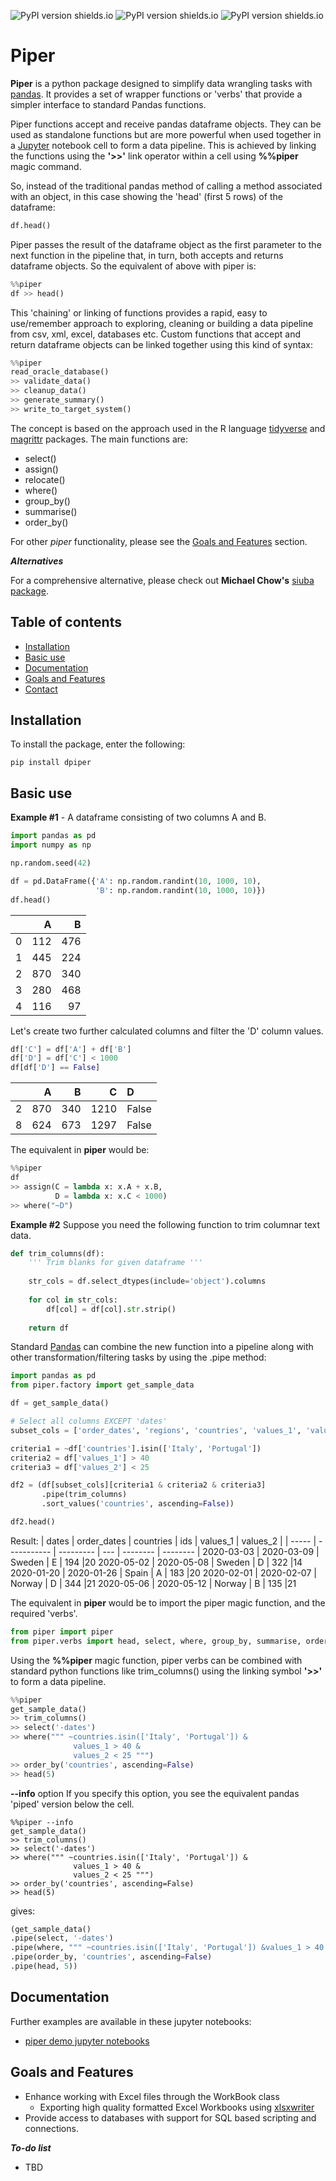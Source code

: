 ![PyPI version shields.io](https://img.shields.io/pypi/v/dpiper)
![PyPI version shields.io](https://img.shields.io/pypi/pyversions/dpiper)
![PyPI version shields.io](https://img.shields.io/pypi/l/dpiper)

# Piper
__Piper__ is a python package designed to simplify data wrangling tasks with [pandas](https://pandas.pydata.org/). It provides a set of wrapper functions or 'verbs' that provide a simpler interface to standard Pandas functions.

Piper functions accept and receive pandas dataframe objects. They can be used as standalone functions but are more powerful when used together in a [Jupyter](https://jupyter.org/) notebook cell to form a data pipeline. This is achieved by linking the functions using the __'>>'__ link operator within a cell using __%%piper__ magic command.

So, instead of the traditional pandas method of calling a method associated with an object, in this case showing the 'head' (first 5 rows) of the dataframe:
```python
df.head() 
```

Piper passes the result of the dataframe object as the first parameter to the next function in the pipeline that, in turn, both accepts and returns dataframe objects. So the equivalent of above with piper is:
```python
%%piper
df >> head() 
```

This 'chaining' or linking of functions provides a rapid, easy to use/remember approach to exploring, cleaning or building a data pipeline from csv, xml, excel, databases etc. Custom functions that accept and return dataframe objects can be linked together using this kind of syntax:
```python
%%piper
read_oracle_database() 
>> validate_data()
>> cleanup_data()
>> generate_summary()
>> write_to_target_system()
```


The concept is based on the approach used in the R language [tidyverse](https://www.tidyverse.org/) and 
[magrittr](https://magrittr.tidyverse.org/) packages. The main functions are:
- select()
- assign()
- relocate()
- where()
- group_by()
- summarise()
- order_by()

For other _piper_ functionality, please see the [Goals and Features](#Goals-and-Features) section.

___Alternatives___ 

For a comprehensive alternative, please check out __Michael Chow's__ [siuba package](https://github.com/machow/siuba). 

<p>

## Table of contents
* [Installation](#Installation)
* [Basic use](#Basic-use)
* [Documentation](#Documentation)
* [Goals and Features](#Goals-and-Features)
* [Contact](#Contact)


## Installation 
To install the package, enter the following:

```unix
pip install dpiper
```
<p>

## Basic use
__Example #1__ - A dataframe consisting of two columns A and B.

```python
import pandas as pd
import numpy as np

np.random.seed(42)

df = pd.DataFrame({'A': np.random.randint(10, 1000, 10),
                   'B': np.random.randint(10, 1000, 10)})
df.head()
```

|    |   A |   B |
|---:|----:|----:|
|  0 | 112 | 476 |
|  1 | 445 | 224 |
|  2 | 870 | 340 |
|  3 | 280 | 468 |
|  4 | 116 |  97 |

<p>

Let's create two further calculated columns and filter the 'D' column values.

```python
df['C'] = df['A'] + df['B']
df['D'] = df['C'] < 1000
df[df['D'] == False]
```
|    |   A |   B |    C | D     |
|---:|----:|----:|-----:|:------|
|  2 | 870 | 340 | 1210 | False |
|  8 | 624 | 673 | 1297 | False |

<p>

The equivalent in __piper__ would be:

```python
%%piper
df 
>> assign(C = lambda x: x.A + x.B,
          D = lambda x: x.C < 1000)
>> where("~D")
```

<p>

__Example #2__ Suppose you need the following function to trim columnar text data.

```python
def trim_columns(df):
    ''' Trim blanks for given dataframe '''
    
    str_cols = df.select_dtypes(include='object').columns
    
    for col in str_cols:
        df[col] = df[col].str.strip()
    
    return df
```

Standard [Pandas](https://pandas.pydata.org/) can combine the new function into a pipeline along with other transformation/filtering tasks by using the .pipe method:

```python
import pandas as pd
from piper.factory import get_sample_data

df = get_sample_data()

# Select all columns EXCEPT 'dates'
subset_cols = ['order_dates', 'regions', 'countries', 'values_1', 'values_2']

criteria1 = ~df['countries'].isin(['Italy', 'Portugal'])
criteria2 = df['values_1'] > 40
criteria3 = df['values_2'] < 25

df2 = (df[subset_cols][criteria1 & criteria2 & criteria3]
       .pipe(trim_columns)
       .sort_values('countries', ascending=False))

df2.head()
```

Result:
| dates | order_dates | countries | ids | values_1 | values_2 |
| ----- | ----------- | --------- | --- | -------- | -------- |
2020-03-03 | 2020-03-09 | Sweden | E |	194  |20
2020-05-02 | 2020-05-08 | Sweden | D |	322  |14
2020-01-20 | 2020-01-26 | Spain  | A |  183  |20
2020-02-01 | 2020-02-07 | Norway | D |	344  |21
2020-05-06 | 2020-05-12 | Norway | B |	135  |21

<p>

The equivalent in __piper__ would be to import the piper magic function, and the required 'verbs'.

```python
from piper import piper
from piper.verbs import head, select, where, group_by, summarise, order_by
```

Using the __%%piper__ magic function, piper verbs can be combined with standard python functions like trim_columns() using the linking symbol __'>>'__ to form a data pipeline.

```python
%%piper
get_sample_data()
>> trim_columns()
>> select('-dates') 
>> where(""" ~countries.isin(['Italy', 'Portugal']) &
              values_1 > 40 &
              values_2 < 25 """)
>> order_by('countries', ascending=False)
>> head(5)
```

__--info__ option
If you specify this option, you see the equivalent pandas 'piped'
version below the cell.
```
%%piper --info
get_sample_data()
>> trim_columns()
>> select('-dates') 
>> where(""" ~countries.isin(['Italy', 'Portugal']) &
              values_1 > 40 &
              values_2 < 25 """)
>> order_by('countries', ascending=False)
>> head(5)
```

gives:
```python
(get_sample_data()
.pipe(select, '-dates')
.pipe(where, """ ~countries.isin(['Italy', 'Portugal']) &values_1 > 40 &values_2 < 25 """)
.pipe(order_by, 'countries', ascending=False)
.pipe(head, 5))
```

## Documentation
Further examples are available in these jupyter notebooks:
- [piper demo jupyter notebooks](https://github.com/miketarpey/piper_demo)


## Goals and Features

- Enhance working with Excel files through the WorkBook class 
    - Exporting high quality formatted Excel Workbooks using [xlsxwriter](https://xlsxwriter.readthedocs.io/)
- Provide access to databases with support for SQL based scripting and connections.

___To-do list___
* TBD 
